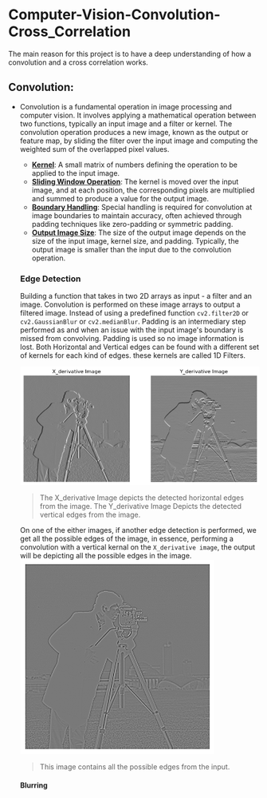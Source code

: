 # Computer-Vision-Convolution-Cross_Correlation
The main reason for this project is to have a deep understanding of how a convolution and a cross correlation works.

## Convolution:
  - Convolution is a fundamental operation in image processing and computer vision. It involves applying a mathematical operation between two functions, typically an input image and a filter or kernel. The convolution operation produces a new image, known as the output or feature map, by sliding the filter over the input image and computing the weighted sum of the overlapped pixel values.
    - <ins>**Kernel**</ins>: A small matrix of numbers defining the operation to be applied to the input image.
    - <ins>**Sliding Window Operation**</ins>: The kernel is moved over the input image, and at each position, the corresponding pixels are multiplied and summed to produce a value for the output image.
    - <ins>**Boundary Handling**</ins>: Special handling is required for convolution at image boundaries to maintain accuracy, often achieved through padding techniques like zero-padding or symmetric padding.
    - <ins>**Output Image Size**</ins>: The size of the output image depends on the size of the input image, kernel size, and padding. Typically, the output image is smaller than the input due to the convolution operation.
    ### Edge Detection

    Building a function that takes in two 2D arrays as input - a filter and an image. Convolution is performed on these image arrays to output a filtered image. Instead of using a predefined function `cv2.filter2D` or `cv2.GaussianBlur` or `cv2.medianBlur`. Padding is an intermediary step performed as and when an issue with the input image's boundary is missed from convolving. Padding is used so no image information is lost. Both Horizontal and Vertical edges can be found with a different set of kernels for each kind of edges. these kernels are called 1D Filters.

    ![Image with Individual Edges detected](https://github.com/Rhuthvik-D/Computer-Vision-Convolution-Cross_Correlation/blob/main/Resulting%20photos/DER_X_Y_CAMERA.png)
    > The X_derivative Image depicts the detected horizontal edges from the image.
    > The Y_derivative Image Depicts the detected vertical edges from the image.

    On one of the either images, if another edge detection is performed, we get all the possible edges of the image, in essence, performing a convolution with a vertical kernal on the `X_derivative image`, the output will be depicting all the possible edges in the image.
    ![Image with all edges detected](https://github.com/Rhuthvik-D/Computer-Vision-Convolution-Cross_Correlation/blob/main/Resulting%20photos/2D_filtered_camera.png)
    > This image contains all the possible edges from the input.
      #### Blurring
